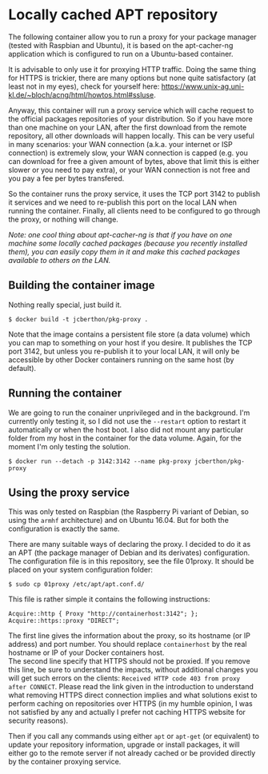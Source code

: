 Locally cached APT repository
=============================

The following container allow you to run a proxy for your package manager (tested with Raspbian and Ubuntu), it is based on the apt-cacher-ng application which is configured to run on a Ubuntu-based container.

It is advisable to only use it for proxying HTTP traffic. Doing the same thing for HTTPS is trickier, there are many options but none quite satisfactory (at least not in my eyes), check for yourself here: https://www.unix-ag.uni-kl.de/~bloch/acng/html/howtos.html#ssluse.

Anyway, this container will run a proxy service which will cache request to the official packages repositories of your distribution. So if you have more than one machine on your LAN, after the first download from the remote repository, all other downloads will happen locally. This can be very useful in many scenarios: your WAN connection (a.k.a. your internet or ISP connection) is extremely slow, your WAN connection is capped (e.g. you can download for free a given amount of bytes, above that limit this is either slower or you need to pay extra), or your WAN connection is not free and you pay a fee per bytes transfered.

So the container runs the proxy service, it uses the TCP port 3142 to publish it services and we need to re-publish this port on the local LAN when running the container. Finally, all clients need to be configured to go through the proxy, or nothing will change.

*Note: one cool thing about apt-cacher-ng is that if you have on one machine some locally cached packages (because you recently installed them), you can easily copy them in it and make this cached packages available to others on the LAN.*

Building the container image
----------------------------

Nothing really special, just build it.

    $ docker build -t jcberthon/pkg-proxy .

Note that the image contains a persistent file store (a data volume) which you can map to something on your host if you desire. It publishes the TCP port 3142, but unless you re-publish it to your local LAN, it will only be accessible by other Docker containers running on the same host (by default).

Running the container
---------------------

We are going to run the conainer unprivileged and in the background. I'm currently only testing it, so I did not use the `--restart` option to restart it automatically or when the host boot. I also did not mount any particular folder from my host in the container for the data volume. Again, for the moment I'm only testing the solution.

    $ docker run --detach -p 3142:3142 --name pkg-proxy jcberthon/pkg-proxy

Using the proxy service
-----------------------

This was only tested on Raspbian (the Raspberry Pi variant of Debian, so using the `armhf` architecture) and on Ubuntu 16.04. But for both the configuration is exactly the same.

There are many suitable ways of declaring the proxy. I decided to do it as an APT (the package manager of Debian and its derivates) configuration. The configuration file is in this repository, see the file 01proxy. It should be placed on your system configuration folder:

    $ sudo cp 01proxy /etc/apt/apt.conf.d/

This file is rather simple it contains the following instructions:

    Acquire::http { Proxy "http://containerhost:3142"; };
    Acquire::https::proxy "DIRECT";

The first line gives the information about the proxy, so its hostname (or IP address) and port number. You should replace `containerhost` by the real hostname or IP of your Docker containers host.  
The second line specify that HTTPS should not be proxied. If you remove this line, be sure to understand the impacts, without additional changes you will get such errors on the clients: `Received HTTP code 403 from proxy after CONNECT`. Please read the link given in the introduction to understand what removing HTTPS direct connection implies and what solutions exist to perform caching on repositories over HTTPS (in my humble opinion, I was not satisfied by any and actually I prefer not caching HTTPS website for security reasons).

Then if you call any commands using either `apt` or `apt-get` (or equivalent) to update your repository information, upgrade or install packages, it will either go to the remote server if not already cached or be provided directly by the container proxying service.
